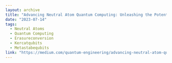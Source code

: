 ```yaml
---
layout: archive
title: "Advancing Neutral Atom Quantum Computing: Unleashing the Potential of Alkaline-Earth Atoms and Beyond"
date: "2023-07-14"
tags:
  - Neutral Atoms
  - Quantum Computing
  - Erasureconversion
  - Kercatqubits
  - Metastabequbits
link: "https://medium.com/quantum-engineering/advancing-neutral-atom-quantum-computing-unleashing-the-potential-of-alkaline-earth-atoms-and-beyond"
---
```

